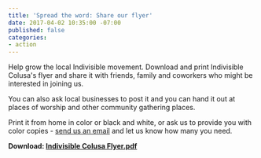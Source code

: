 ```yaml
---
title: 'Spread the word: Share our flyer'
date: 2017-04-02 10:35:00 -07:00
published: false
categories:
- action
---
```


Help grow the local Indivisible movement. Download and print Indivisible Colusa's flyer and share it with friends, family and coworkers who might be interested in joining us. 

You can also ask local businesses to post it and you can hand it out at places of worship and other community gathering places. 

Print it from home in color or black and white, or ask us to provide you with color copies - [send us an email](mailto:indivisiblecolusa@gmail.com) and let us know how many you need. 

**Download: [Indivisible Colusa Flyer.pdf](/uploads/Indivisible%20Colusa%20Flyer.pdf)**